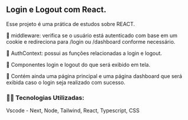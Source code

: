 ## Login e Logout com React.

Esse projeto é uma prática de estudos sobre REACT.

🔹 middleware: verifica se o usuário está autenticado com base em um cookie e redireciona para /login ou /dashboard conforme necessário.

🔹 AuthContext: possui as funções relacionadas a login e logout.

🔹 Componentes login e logout do que será exibido em tela. 

🔹 Contém ainda uma página principal e uma página dashboard que será exibida caso o login seja realizado com sucesso. 



### 👨‍💻️ Tecnologias Utilizadas:
Vscode - Next, Node, Tailwind, React, Typescript, CSS
